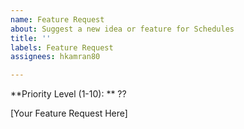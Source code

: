 ```yaml
---
name: Feature Request
about: Suggest a new idea or feature for Schedules
title: ''
labels: Feature Request
assignees: hkamran80

---
```


**Priority Level (1-10): ** ??

[Your Feature Request Here]
